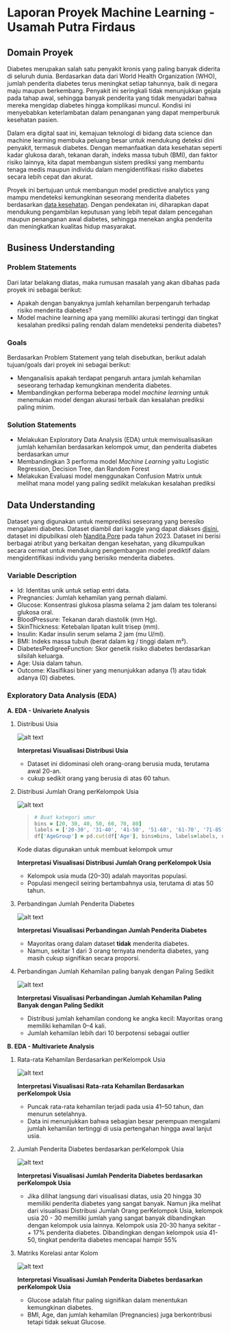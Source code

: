 # **Laporan Proyek Machine Learning - Usamah Putra Firdaus**

## **Domain Proyek**

Diabetes merupakan salah satu penyakit kronis yang paling banyak diderita di seluruh dunia. Berdasarkan data dari World Health Organization (WHO), jumlah penderita diabetes terus meningkat setiap tahunnya, baik di negara maju maupun berkembang. Penyakit ini seringkali tidak menunjukkan gejala pada tahap awal, sehingga banyak penderita yang tidak menyadari bahwa mereka mengidap diabetes hingga komplikasi muncul. Kondisi ini menyebabkan keterlambatan dalam penanganan yang dapat memperburuk kesehatan pasien.

Dalam era digital saat ini, kemajuan teknologi di bidang data science dan machine learning membuka peluang besar untuk mendukung deteksi dini penyakit, termasuk diabetes. Dengan memanfaatkan data kesehatan seperti kadar glukosa darah, tekanan darah, indeks massa tubuh (BMI), dan faktor risiko lainnya, kita dapat membangun sistem prediksi yang membantu tenaga medis maupun individu dalam mengidentifikasi risiko diabetes secara lebih cepat dan akurat.

Proyek ini bertujuan untuk membangun model predictive analytics yang mampu mendeteksi kemungkinan seseorang menderita diabetes berdasarkan [data kesehatan](https://www.kaggle.com/datasets/nanditapore/healthcare-diabetes). Dengan pendekatan ini, diharapkan dapat mendukung pengambilan keputusan yang lebih tepat dalam pencegahan maupun penanganan awal diabetes, sehingga menekan angka penderita dan meningkatkan kualitas hidup masyarakat.

## Business Understanding
### Problem Statements
Dari latar belakang diatas, maka rumusan masalah yang akan dibahas pada proyek ini sebagai berikut:
- Apakah dengan banyaknya jumlah kehamilan berpengaruh terhadap risiko menderita diabetes?
- Model machine learning apa yang memiliki akurasi tertinggi dan tingkat kesalahan prediksi paling rendah dalam mendeteksi penderita diabetes?

### Goals
Berdasarkan Problem Statement yang telah disebutkan, berikut adalah tujuan/goals dari proyek ini sebagai berikut:
- Menganalisis apakah terdapat pengaruh antara jumlah kehamilan seseorang terhadap kemungkinan menderita diabetes.
- Membandingkan performa beberapa model *machine learning* untuk menemukan model dengan akurasi terbaik dan kesalahan prediksi paling minim.

### Solution Statements
- Melakukan Exploratory Data Analysis (EDA) untuk memvisualisasikan jumlah kehamilan berdasarkan kelompok umur, dan penderita diabetes berdasarkan umur
- Membandingkan 3 performa model *Machine Learning* yaitu Logistic Regression, Decision Tree, dan Random Forest
- Melakukan Evaluasi model menggunakan Confusion Matrix untuk melihat mana model yang paling sedikit melakukan kesalahan prediksi

## **Data Understanding**
Dataset yang digunakan untuk memprediksi seseorang yang beresiko mengalami diabetes. Dataset diambil dari kaggle yang dapat diakses [disini](https://www.kaggle.com/datasets/nanditapore/healthcare-diabetes), dataset ini dipubilkasi oleh [Nandita Pore](https://www.kaggle.com/nanditapore) pada tahun 2023. Dataset ini berisi berbagai atribut yang berkaitan dengan kesehatan, yang dikumpulkan secara cermat untuk mendukung pengembangan model prediktif dalam mengidentifikasi individu yang berisiko menderita diabetes.

### Variable Description
- Id: Identitas unik untuk setiap entri data.
- Pregnancies: Jumlah kehamilan yang pernah dialami.
- Glucose: Konsentrasi glukosa plasma selama 2 jam dalam tes toleransi glukosa oral.
- BloodPressure: Tekanan darah diastolik (mm Hg).
- SkinThickness: Ketebalan lipatan kulit trisep (mm).
- Insulin: Kadar insulin serum selama 2 jam (mu U/ml).
- BMI: Indeks massa tubuh (berat dalam kg / tinggi dalam m²).
- DiabetesPedigreeFunction: Skor genetik risiko diabetes berdasarkan silsilah keluarga.
- Age: Usia dalam tahun.
- Outcome: Klasifikasi biner yang menunjukkan adanya (1) atau tidak adanya (0) diabetes.

### Exploratory Data Analysis (EDA)
**A. EDA - Univariete Analysis**
1. Distribusi Usia

   ![alt text](https://github.com/UsamahPutraFirdaus/Submission_MLTerapan/blob/main/Submission_1_PredictiveAnalytics/img/distribusi%20usia.png?raw=true)
   
   **Interpretasi Visualisasi Distribusi Usia**
   
   - Dataset ini didominasi oleh orang-orang berusia muda, terutama awal 20-an.
   - cukup sedikit orang yang berusia di atas 60 tahun.

3. Distribusi Jumlah Orang perKelompok Usia

      ![alt text](https://github.com/UsamahPutraFirdaus/Submission_MLTerapan/blob/main/Submission_1_PredictiveAnalytics/img/distribusi%20jumlah%20orang%20per%20kelompok.png?raw=true)

   >```Ruby
   ># Buat kategori umur
   >bins = [20, 30, 40, 50, 60, 70, 80]
   >labels = ['20-30', '31-40', '41-50', '51-60', '61-70', '71-85']
   >df['AgeGroup'] = pd.cut(df['Age'], bins=bins, labels=labels, right=True)
   >```
   Kode diatas digunakan untuk membuat kelompok umur
   
   **Interpretasi Visualisasi Distribusi Jumlah Orang perKelompok Usia**
   
   - Kelompok usia muda (20–30) adalah mayoritas populasi.
   - Populasi mengecil seiring bertambahnya usia, terutama di atas 50 tahun.
     
4. Perbandingan Jumlah Penderita Diabetes

   ![alt text](https://github.com/UsamahPutraFirdaus/Submission_MLTerapan/blob/main/Submission_1_PredictiveAnalytics/img/perbandingan%20penderita%20diabetes.png?raw=true)

   **Interpretasi Visualisasi Perbandingan Jumlah Penderita Diabetes**
   
   - Mayoritas orang dalam dataset **tidak** menderita diabetes.
   - Namun, sekitar 1 dari 3 orang ternyata menderita diabetes, yang masih cukup signifikan secara proporsi.
   
6. Perbandingan Jumlah Kehamilan paling banyak dengan Paling Sedikit

   ![alt text](https://github.com/UsamahPutraFirdaus/Submission_MLTerapan/blob/main/Submission_1_PredictiveAnalytics/img/distribusi%20kehamilan%20berdasarkan%20kelompok%20usia.png?raw=true)

   **Interpretasi Visualisasi Perbandingan Jumlah Kehamilan Paling Banyak dengan Paling Sedikit**
   
   - Distribusi jumlah kehamilan condong ke angka kecil: Mayoritas orang memiliki kehamilan 0–4 kali.
   - Jumlah kehamilan lebih dari 10 berpotensi sebagai outlier
   
**B. EDA - Multivariete Analysis**
1. Rata-rata Kehamilan Berdasarkan perKelompok Usia

   ![alt text](https://github.com/UsamahPutraFirdaus/Submission_MLTerapan/blob/main/Submission_1_PredictiveAnalytics/img/rata%20rata%20kehamilan%20per%20kelompok%20usia.png?raw=true)

   **Interpretasi Visualisasi Rata-rata Kehamilan Berdasarkan perKelompok Usia**
   
   - Puncak rata-rata kehamilan terjadi pada usia 41–50 tahun, dan menurun setelahnya.
   - Data ini menunjukkan bahwa sebagian besar perempuan mengalami jumlah kehamilan tertinggi di usia pertengahan hingga awal lanjut usia.

3. Jumlah Penderita Diabetes berdasarkan perKelompok Usia

   ![alt text](https://github.com/UsamahPutraFirdaus/Submission_MLTerapan/blob/main/Submission_1_PredictiveAnalytics/img/jumlah%20penderita%20diabetes%20perkelompok%20usia.png?raw=true)

   **Interpretasi Visualisasi Jumlah Penderita Diabetes berdasarkan perKelompok Usia**

   - Jika dilihat langsung dari visualisasi diatas, usia 20 hingga 30 memiliki penderita diabetes yang sangat banyak. Namun jika melihat dari visualisasi Distribusi Jumlah Orang perKelompok Usia, kelompok usia 20 - 30 memiliki jumlah yang sangat banyak dibandingkan dengan kelompok usia lainnya. Kelompok usia 20-30 hanya sekitar -+ 17% penderita diabetes. Dibandingkan dengan kelompok usia 41-50, tingkat penderita diabetes mencapai hampir 55%

4. Matriks Korelasi antar Kolom

   ![alt text](https://github.com/UsamahPutraFirdaus/Submission_MLTerapan/blob/main/Submission_1_PredictiveAnalytics/img/matriks%20korelasi.png?raw=true)
   
   **Interpretasi Visualisasi Jumlah Penderita Diabetes berdasarkan perKelompok Usia**
   - Glucose adalah fitur paling signifikan dalam menentukan kemungkinan diabetes.
   - BMI, Age, dan jumlah kehamilan (Pregnancies) juga berkontribusi tetapi tidak sekuat Glucose.
